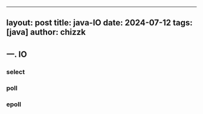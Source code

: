  ---
layout: post
title: java-IO
date: 2024-07-12
tags: [java]
author: chizzk
---

## 一. IO

### select


### poll


### epoll


